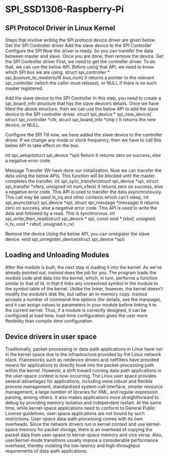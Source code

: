 # SPI_SSD1306-Raspberry-Pi


## SPI Protocol Driver in Linux Kernel
Steps that involve writing the SPI protocol device driver are given below.
Get the SPI Controller driver
Add the slave device to the SPI Controller
Configure the SPI
Now the driver is ready. So you can transfer the data between master and slave.
Once you are done, then remove the device.
Get the SPI Controller driver
First, we need to get the controller driver. To do that, we can use the below API. Before using that API, we need to know which SPI bus we are using.
struct spi_controller * spi_busnum_to_master(u16 bus_num)
It returns a pointer to the relevant spi_controller (which the caller must release), or NULL if there is no such master registered.
 
Add the slave device to the SPI Controller
In this step, you need to create a spi_board_info structure that has the slave device’s details.
Once we have filled the above structure, then we can use the below API to add the slave device to the SPI controller driver.
struct spi_device * spi_new_device( struct spi_controller *ctlr, struct spi_board_info *chip )
It returns the new device, or NULL.
 
 
Configure the SPI
Till now, we have added the slave device to the controller driver. If we change any mode or clock frequency, then we have to call this below API to take effect on the bus.
 
int spi_setup(struct spi_device *spi)
Return
It returns zero on success, else a negative error code.
 
Message Transfer
We have done our initialization. Now we can transfer the data using the below APIs.
This function will be blocked until the master completes the transfer.
int spi_sync_transfer(struct spi_device *spi, struct spi_transfer *xfers, unsigned int num_xfers)
It returns zero on success, else a negative error code.
This API is used to transfer the data asynchronously. This call may be used in_irq and other contexts which can’t sleep,
int spi_async(struct spi_device *spi, struct spi_message *message)
It returns zero on success, else a negative error code.
This API is used to write the data and followed by a read. This is synchronous.
int spi_write_then_read(struct spi_device * spi, const void * txbuf, unsigned n_tx, void * rxbuf, unsigned n_rx)
 
Remove the device
Using the below API, you can unregister the slave device.
void spi_unregister_device(struct spi_device *spi)
## Loading and Unloading Modules
After the module is built, the next step is loading it into the kernel. As we’ve already pointed out, insmod does the job for you. The program loads the module code and data into the kernel, which, in turn, performs a function similar to that of ld, in that it links any unresolved symbol in the module to the symbol table of the kernel. Unlike the linker, however, the kernel doesn’t modify the module’s disk file, but rather an in-memory copy. insmod accepts a number of command-line options (for details, see the manpage), and it can assign values to parameters in your module before linking it to the current kernel. Thus, if a module is correctly designed, it can be configured at load time; load-time configuration gives the user more flexibility than compile-time configuration.
## Device drivers in user space
 
Traditionally, packet-processing or data-path applications in Linux have run in the kernel space due to the infrastructure provided by the Linux network stack. Frameworks such as netdevice drivers and netfilters have provided means for applications to directly hook into the packet-processing path within the kernel.
However, a shift toward running data-path applications in the user-space context is now occurring. The Linux user space provides several advantages for applications, including more robust and flexible process management, standardized system-call interface, simpler resource management, a large number of libraries for XML, and regular expression parsing, among others. It also makes applications more straightforward to debug by providing memory isolation and independent restart. At the same time, while kernel-space applications need to conform to General Public License guidelines, user-space applications are not bound by such restrictions.
User-space data-path processing comes with its own overheads. Since the network drivers run in kernel context and use kernel-space memory for packet storage, there is an overhead of copying the packet data from user-space to kernel-space memory and vice versa. Also, user/kernel-mode transitions usually impose a considerable performance overhead, thereby violating the low-latency and high-throughput requirements of data-path applications.
